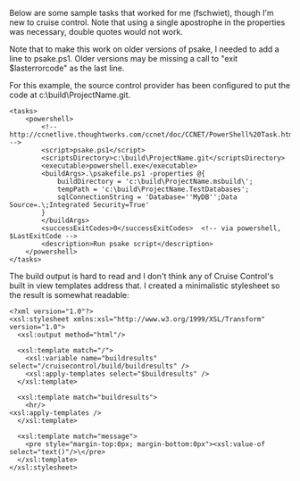 Below are some sample tasks that worked for me (fschwiet), though I'm new to cruise control.  Note that using a single apostrophe in the properties was necessary, double quotes would not work.

Note that to make this work on older versions of psake, I needed to add a line to psake.ps1.  Older versions may be missing a call to "exit $lasterrorcode" as the last line.

For this example, the source control provider has been configured to put the code at c:\build\ProjectName.git.

```
<tasks>
    <powershell>
        <!-- http://ccnetlive.thoughtworks.com/ccnet/doc/CCNET/PowerShell%20Task.html -->
        <script>psake.ps1</script>
        <scriptsDirectory>c:\build\ProjectName.git</scriptsDirectory>
        <executable>powershell.exe</executable>
        <buildArgs>.\psakefile.ps1 -properties @{ 
            buildDirectory = 'c:\build\ProjectName.msbuild\';
            tempPath = 'c:\build\ProjectName.TestDatabases';
            sqlConnectionString = 'Database=''MyDB'';Data Source=.\;Integrated Security=True'
        }
        </buildArgs>
        <successExitCodes>0</successExitCodes>  <!-- via powershell, $LastExitCode -->
        <description>Run psake script</description>
    </powershell>
</tasks>
```

The build output is hard to read and I don't think any of Cruise Control's built in view templates address that.  I created a minimalistic stylesheet so the result is somewhat readable:

```
<?xml version="1.0"?>
<xsl:stylesheet xmlns:xsl="http://www.w3.org/1999/XSL/Transform" version="1.0">
  <xsl:output method="html"/>

  <xsl:template match="/">
    <xsl:variable name="buildresults" select="/cruisecontrol/build/buildresults" />
    <xsl:apply-templates select="$buildresults" />
  </xsl:template>

  <xsl:template match="buildresults">
    <hr/>
<xsl:apply-templates />
  </xsl:template>

  <xsl:template match="message">
    <pre style="margin-top:0px; margin-bottom:0px"><xsl:value-of select="text()"/>\</pre>
  </xsl:template>
</xsl:stylesheet>
```